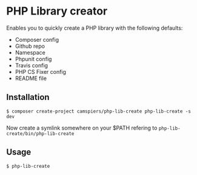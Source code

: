 # PHP Library creator

Enables you to quickly create a PHP library with the following defaults:

* Composer config
* Github repo
* Namespace
* Phpunit config
* Travis config
* PHP CS Fixer config
* README file

## Installation

	$ composer create-project camspiers/php-lib-create php-lib-create -s dev

Now create a symlink somewhere on your $PATH refering to `php-lib-create/bin/php-lib-create`

## Usage

	$ php-lib-create

